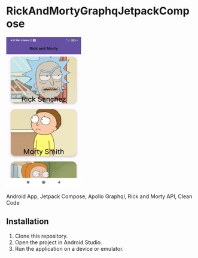 # RickAndMortyGraphqJetpackCompose
<img src="app/src/main/res/drawable/screenshot_rickandmortygraphqlapi.jpg" alt="Descripción de la imagen" width="200" height="400">

Android App, Jetpack Compose, Apollo Graphql, Rick and Morty API, Clean Code

## Installation

1. Clone this repository.
2. Open the project in Android Studio.
3. Run the application on a device or emulator.
